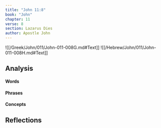 ```yaml
---
title: "John 11:8"
book: "John"
chapter: 11
verse: 8
section: Lazarus Dies
author: Apostle John
---
```

![[/Greek/John/011/John-011-008G.md#Text]]
![[/Hebrew/John/011/John-011-008H.md#Text]]

## Analysis

#### Words

#### Phrases

#### Concepts

## Reflections
